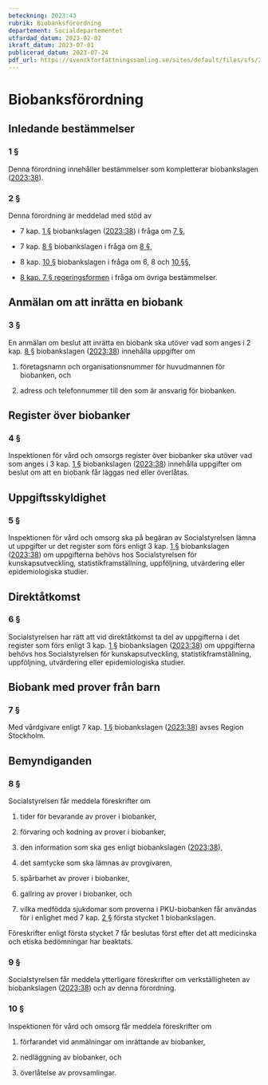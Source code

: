 ```yaml
---
beteckning: 2023:43
rubrik: Biobanksförordning
departement: Socialdepartementet
utfardad_datum: 2023-02-02
ikraft_datum: 2023-07-01
publicerad_datum: 2023-07-24
pdf_url: https://svenskforfattningssamling.se/sites/default/files/sfs/2023-02/SFS2023-43.pdf
---
```


# Biobanksförordning

## Inledande bestämmelser

### 1 §

Denna förordning innehåller bestämmelser som kompletterar biobankslagen ([2023:38](https://selex.se/eli/sfs/2023/38)).

### 2 §

Denna förordning är meddelad med stöd av

- 7 kap. [1 §](#kap7.1) biobankslagen ([2023:38](https://selex.se/eli/sfs/2023/38)) i fråga om [7 §](#7),

- 7 kap. [8 §](#kap7.8) biobankslagen i fråga om [8 §](#8),

- 8 kap. [10 §](#kap8.10) biobankslagen i fråga om 6, 8 och [10 §](#10)§,

- [8 kap. 7 § regeringsformen](https://selex.se/eli/sfs/1974/152#kap8.7) i fråga om övriga bestämmelser.

## Anmälan om att inrätta en biobank

### 3 §

En anmälan om beslut att inrätta en biobank ska utöver vad som anges i 2 kap. [8 §](#kap2.8) biobankslagen ([2023:38](https://selex.se/eli/sfs/2023/38)) innehålla uppgifter om

1. företagsnamn och organisationsnummer för huvudmannen för biobanken, och

2. adress och telefonnummer till den som är ansvarig för biobanken.

## Register över biobanker

### 4 §

Inspektionen för vård och omsorgs register över biobanker ska utöver vad som anges i 3 kap. [1 §](#kap3.1) biobankslagen ([2023:38](https://selex.se/eli/sfs/2023/38)) innehålla uppgifter om beslut om att en biobank får läggas ned eller överlåtas.

## Uppgiftsskyldighet

### 5 §

Inspektionen för vård och omsorg ska på begäran av Socialstyrelsen lämna ut uppgifter ur det register som förs enligt 3 kap. [1 §](#kap3.1) biobankslagen ([2023:38](https://selex.se/eli/sfs/2023/38)) om uppgifterna behövs hos Socialstyrelsen för kunskapsutveckling, statistikframställning, uppföljning, utvärdering eller epidemiologiska studier.

## Direktåtkomst

### 6 §

Socialstyrelsen har rätt att vid direktåtkomst ta del av uppgifterna i det register som förs enligt 3 kap. [1 §](#kap3.1) biobankslagen ([2023:38](https://selex.se/eli/sfs/2023/38)) om uppgifterna behövs hos Socialstyrelsen för kunskapsutveckling, statistikframställning, uppföljning, utvärdering eller epidemiologiska studier.

## Biobank med prover från barn

### 7 §

Med vårdgivare enligt 7 kap. [1 §](#kap7.1) biobankslagen ([2023:38](https://selex.se/eli/sfs/2023/38)) avses Region Stockholm.

## Bemyndiganden

### 8 §

Socialstyrelsen får meddela föreskrifter om

1. tider för bevarande av prover i biobanker,

2. förvaring och kodning av prover i biobanker,

3. den information som ska ges enligt biobankslagen ([2023:38](https://selex.se/eli/sfs/2023/38)),

4. det samtycke som ska lämnas av provgivaren,

5. spårbarhet av prover i biobanker,

6. gallring av prover i biobanker, och

7. vilka medfödda sjukdomar som proverna i PKU-biobanken får användas för i enlighet med 7 kap. [2 §](#kap7.2) första stycket 1 biobankslagen.

Föreskrifter enligt första stycket 7 får beslutas först efter det att medicinska och etiska bedömningar har beaktats.

### 9 §

Socialstyrelsen får meddela ytterligare föreskrifter om verkställigheten av biobankslagen ([2023:38](https://selex.se/eli/sfs/2023/38)) och av denna förordning.

### 10 §

Inspektionen för vård och omsorg får meddela föreskrifter om

1. förfarandet vid anmälningar om inrättande av biobanker,

2. nedläggning av biobanker, och

3. överlåtelse av provsamlingar.